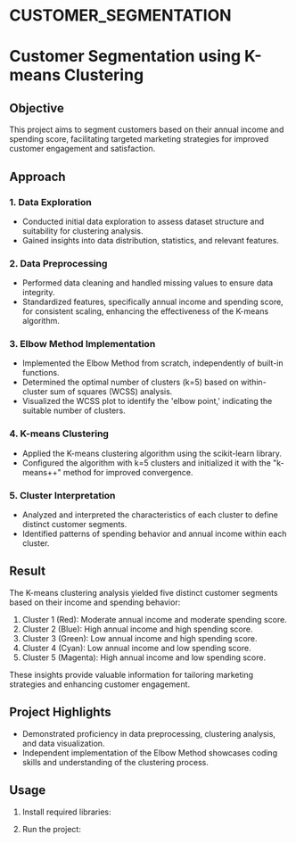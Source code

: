# CUSTOMER_SEGMENTATION
# Customer Segmentation using K-means Clustering



## Objective

This project aims to segment customers based on their annual income and spending score, facilitating targeted marketing strategies for improved customer engagement and satisfaction.

## Approach

### 1. Data Exploration

- Conducted initial data exploration to assess dataset structure and suitability for clustering analysis.
- Gained insights into data distribution, statistics, and relevant features.

### 2. Data Preprocessing

- Performed data cleaning and handled missing values to ensure data integrity.
- Standardized features, specifically annual income and spending score, for consistent scaling, enhancing the effectiveness of the K-means algorithm.

### 3. Elbow Method Implementation

- Implemented the Elbow Method from scratch, independently of built-in functions.
- Determined the optimal number of clusters (k=5) based on within-cluster sum of squares (WCSS) analysis.
- Visualized the WCSS plot to identify the 'elbow point,' indicating the suitable number of clusters.

### 4. K-means Clustering

- Applied the K-means clustering algorithm using the scikit-learn library.
- Configured the algorithm with k=5 clusters and initialized it with the "k-means++" method for improved convergence.

### 5. Cluster Interpretation

- Analyzed and interpreted the characteristics of each cluster to define distinct customer segments.
- Identified patterns of spending behavior and annual income within each cluster.

## Result

The K-means clustering analysis yielded five distinct customer segments based on their income and spending behavior:

1. Cluster 1 (Red): Moderate annual income and moderate spending score.
2. Cluster 2 (Blue): High annual income and high spending score.
3. Cluster 3 (Green): Low annual income and high spending score.
4. Cluster 4 (Cyan): Low annual income and low spending score.
5. Cluster 5 (Magenta): High annual income and low spending score.

These insights provide valuable information for tailoring marketing strategies and enhancing customer engagement.

## Project Highlights

- Demonstrated proficiency in data preprocessing, clustering analysis, and data visualization.
- Independent implementation of the Elbow Method showcases coding skills and understanding of the clustering process.

## Usage




1. Install required libraries:


2. Run the project:

